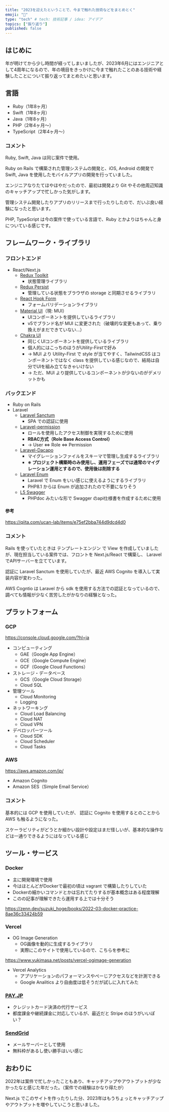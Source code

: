 ```yaml
---
title: "2023を迎えたということで、今まで触れた技術などをまとめとく"
emoji: "👻"
type: "tech" # tech: 技術記事 / idea: アイデア
topics: ["振り返り"]
published: false
---
```


## はじめに

年が明けてから少し時間が経ってしまいましたが、2023年6月にはエンジニアとして4周年になるので、年の境目をきっかけに今まで触れたことのある技術や経験したことについて振り返ってまとめたいと思います。

## 言語

- Ruby（1年8ヶ月）
- Swift（1年8ヶ月）
- Java（1年8ヶ月）
- PHP（2年4ヶ月〜）
- TypeScript（2年4ヶ月〜）

### コメント

Ruby, Swift, Java は同じ案件で使用。

Ruby on Rails で構築された管理システムの開発と、iOS, Android の開発で Swift, Java を使用したモバイルアプリの開発を行っていました。

エンジニアなりたてほやほやだったので、最初は開発より Git やその他周辺知識のキャッチアップで忙しかった気がします。

管理システム開発したりアプリのリリースまで行ったりしたので、だいぶ良い経験になったと思います。

PHP, TypeScript は今の案件で使っている言語で、Ruby とかよりはちゃんと身についている感じです。

## フレームワーク・ライブラリ

### フロントエンド

- React/Next.js
  - [Redux Toolkit](https://redux-toolkit.js.org/)
    - 状態管理ライブラリ
  - [Redux Persist](https://github.com/rt2zz/redux-persist)
    - 管理している状態をブラウザの storage と同期させるライブラリ
  - [React Hook Form](https://react-hook-form.com/)
    - フォームバリデーションライブラリ
  - [Material UI](https://mui.com/)（現: MUI）
    - UIコンポーネントを提供しているライブラリ
    - v5でブランド名が MUI に変更された（破壊的な変更もあって、乗り換えがまだできていない…）
  - [Chakra UI](https://chakra-ui.com/)
    - 同じくUIコンポーネントを提供しているライブラリ
    - 個人的にはこっちのほうがUtility-Firstで好み
    - → MUI より Utility-First で style が当てやすく、TailwindCSS はコンポーネントではなく class を提供している感じなので、結局は自分でUIを組み立てなきゃいけない
    - → ただ、MUI より提供しているコンポーネントが少ないのがデメリットかも

### バックエンド

- Ruby on Rails
- Laravel
  - [Laravel Sanctum](https://readouble.com/laravel/9.x/ja/sanctum.html)
    - SPA での認証に使用
  - [Laravel-permission](https://spatie.be/docs/laravel-permission/v5/introduction)
    - ロールを使用したアクセス制御を実現するために使用
    - **RBAC方式（Role Base Access Control）**
    - → User ⇔ Role ⇔ Permission
  - [Laravel-Dacapo](https://github.com/ucan-lab/laravel-dacapo)
    - マイグレーションファイルをスキーマで管理し生成するライブラリ
    - **※ プロジェクト構築時のみ使用し、運用フェーズでは通常のマイグレーション運用とするので、使用後は削除する**
  - [Laravel Enum](https://github.com/BenSampo/laravel-enum)
    - Laravel で Enum をいい感じに使えるようにするライブラリ
    - PHP8.1 からは Enum が追加されたので不要になりそう
  - [L5 Swagger](https://github.com/DarkaOnLine/L5-Swagger)
    - PHPdoc みたいな形で Swagger のapi仕様書を作成するために使用

#### 参考

https://qiita.com/ucan-lab/items/e75ef2bba744d9dcd4d0

### コメント

Rails を使っていたときは テンプレートエンジン で View を作成していましたが、現在担当している案件では、フロントを Next.js/React で構築し、 Laravel でAPIサーバーを立てています。

認証に Laravel Sanctum を使用していたが、最近 AWS Cognito を導入して実装内容が変わった。

AWS Cogntio は Laravel から sdk を使用する方法での認証となっているので、調べても情報が少なく苦労したがかなりの経験となった。

## プラットフォーム

### GCP

https://console.cloud.google.com/?hl=ja

- コンピューティング
  - GAE（Google App Engine）
  - GCE（Google Compute Engine）
  - GCF（Google Cloud Functions）
- ストレージ・データベース
  - GCS（Google Cloud Storage）
  - Cloud SQL
- 管理ツール
  - Cloud Monitoring
  - Logging
- ネットワーキング
  - Cloud Load Balancing
  - Cloud NAT
  - Cloud VPN
- デベロッパーツール
  - Cloud SDK
  - Cloud Scheduler
  - Cloud Tasks

### AWS

https://aws.amazon.com/jp/

- Amazon Cognito
- Amazon SES（Simple Email Service）

### コメント

基本的には GCP を使用していたが、 認証に Cognito を使用するとのことから AWS も触るようになった。

スケーラビリティがどうとか細かい設計や設定はまだ怪しいが、基本的な操作などは一通りできるようにはなっている感じ

## ツール・サービス

### Docker

- 主に開発環境で使用
- 今はほとんどがDockerで最初の頃は vagrant で構築したりしていた
- Dockerの細かいコマンドとかは忘れてたりするが基本概念はある程度理解
- このの記事が理解できたら運用する上では十分そう

https://zenn.dev/suzuki_hoge/books/2022-03-docker-practice-8ae36c33424b59

### Vercel

- OG Image Generation
  - OG画像を動的に生成するライブラリ
  - 実際にこのサイトで使用しているので、こちらを参考に

https://www.yukimasa.net/posts/vercel-ogimage-generation

- Vercel Analytics
  - アプリケーションのパフォーマンスやぺーじアクセスなどを計測できる
  - Google Analitics より自由度は低そうだが試しに入れてみた

### **[PAY.JP](http://pay.jp/)**

- クレジットカード決済の代行サービス
- 都度課金や継続課金に対応しているが、最近だと Stripe のほうがいいぽい？

### [SendGrid](https://sendgrid.kke.co.jp/)

- メールサーバーとして使用
- 無料枠があるし使い勝手はいい感じ

## おわりに

2022年は案件で忙しかったこともあり、キャッチアップやアウトプットが少なかったなと感じた年だった。（案件での経験はかなり得たが）

Next.js でこのサイトを作ったりした分、2023年はもうちょっとキャッチアップやアウトプットを増やしていこうと思いました。
